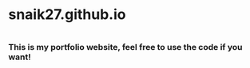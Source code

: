 # snaik27.github.io
# <h3>This is my portfolio website, feel free to use the code if you want!</h3>
